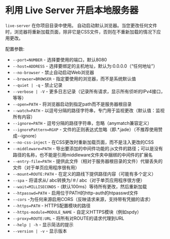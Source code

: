 # 利用 Live Server 开启本地服务器

`live-server` 在你项目目录中使用。 自动启动默认浏览器。当您更改任何文件时，浏览器将重新加载页面，除非它是CSS文件，否则在不重新加载的情况下应用更改。

配置参数:

- `--port=NUMBER` - 选择要使用的端口，默认8080
- `--host=ADDRESS` - 选择要绑定的主机地址，默认为:0.0.0.0（“任何地址”）
- `--no-browser` - 禁止自动启动Web浏览器
- `--browser=BROWSER` - 指定要使用的浏览器，而不是系统默认值
- `--quiet | -q` - 禁止记录
- `--verbose | -V` - 更多日志记录（记录所有请求，显示所有侦听的IPv4接口，等等）
- `--open=PATH` - 将浏览器启动到指定path而不是服务器根目录
- `--watch=PATH` - 以逗号分隔的路径字符串，专门用于监视更改（默认值：监视所有内容）
- `--ignore=PATH` - 逗号分隔的路径字符串，忽略（anymatch兼容定义）
- `--ignorePattern=RGXP` - 文件的正则表达式忽略（即.*.jade）（不推荐使用赞成--ignore）
- `--no-css-inject` - 在CSS更改时重新加载页面，而不是注入更改的CSS
- `--middleware=PATH` - 导出要添加的中间件功能的.js文件的路径；可以是没有路径的名称，也不能是引用middleware文件夹中捆绑的中间件的扩展名
- `--entry-file=PATH` - 提供此文件（相对于服务器根目录的文件）代替丢失的文件（对于单页应用程序很有用）
- `--mount=ROUTE:PATH` - 在定义的路线下提供路径内容（可能有多个定义）
- `--spa` - 将请求从/ abc转换为/＃/ abc（对于单页应用程序很方便）
- `--wait=MILLISECONDS` - (默认100ms）等待所有更改，然后重新加载
- `--htpasswd=PATH` - 启用位于PATH的http-auth的htpasswd文件
- `--cors` -为任何来源启用CORS（反映请求来源，支持带有凭据的请求）
- `--https=PATH` - HTTPS配置模块的路径
- `--https-module=MODULE_NAME` - 自定义HTTPS模块（例如spdy）
- `--proxy=ROUTE:URL` - 将所有对ROUTE的请求代理到URL
- `--help | -h` - 显示简洁的提示
- `--version | -v` - 显示版本
